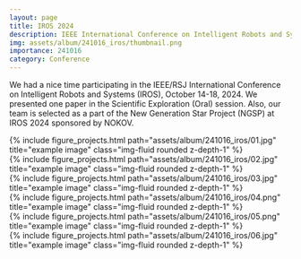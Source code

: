```yaml
---
layout: page
title: IROS 2024
description: IEEE International Conference on Intelligent Robots and Systems (IROS) 2024, Abu Dhabi, UAE
img: assets/album/241016_iros/thumbnail.png
importance: 241016
category: Conference
---
```


We had a nice time participating in the IEEE/RSJ International Conference on Intelligent Robots and Systems (IROS), October 14-18, 2024.
We presented one paper in the Scientific Exploration (Oral) session.
Also, our team is selected as a part of the New Generation Star Project (NGSP) at IROS 2024 sponsored by NOKOV.

<div class="row">
    <div class="col-sm mt-3 mt-md-0">
        {% include figure_projects.html path="assets/album/241016_iros/01.jpg" title="example image" class="img-fluid rounded z-depth-1" %}
    </div>
</div>

<div class="row">
    <div class="col-sm mt-3 mt-md-0">
        {% include figure_projects.html path="assets/album/241016_iros/02.jpg" title="example image" class="img-fluid rounded z-depth-1" %}
    </div>
</div>

<div class="row">
    <div class="col-sm mt-3 mt-md-0">
        {% include figure_projects.html path="assets/album/241016_iros/03.jpg" title="example image" class="img-fluid rounded z-depth-1" %}
    </div>
</div>

<div class="row">
    <div class="col-sm mt-3 mt-md-0">
        {% include figure_projects.html path="assets/album/241016_iros/04.png" title="example image" class="img-fluid rounded z-depth-1" %}
    </div>
</div>

<div class="row">
    <div class="col-sm mt-3 mt-md-0">
        {% include figure_projects.html path="assets/album/241016_iros/05.png" title="example image" class="img-fluid rounded z-depth-1" %}
    </div>
</div>

<div class="row">
    <div class="col-sm mt-3 mt-md-0">
        {% include figure_projects.html path="assets/album/241016_iros/06.jpg" title="example image" class="img-fluid rounded z-depth-1" %}
    </div>
</div>
